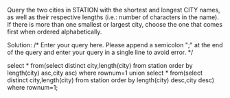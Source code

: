 Query the two cities in STATION with the shortest and longest CITY names, as well as their respective lengths 
(i.e.: number of characters in the name). 
If there is more than one smallest or largest city, choose the one that comes first when ordered alphabetically.

Solution:
/*
Enter your query here.
Please append a semicolon ";" at the end of the query and enter your query in a single line to avoid error.
*/

select * from(select distinct city,length(city) from station order by length(city) asc,city asc) where rownum=1 union
select * from(select distinct city,length(city) from station order by length(city) desc,city desc) where rownum=1;
